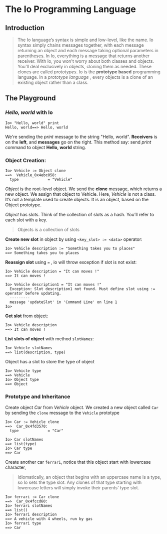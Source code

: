 # The Io Programming Language

## Introduction
>The Io language’s syntax is simple and
low-level, like the name. Io syntax simply chains messages together,
with each message returning an object and each message taking optional parameters in parentheses. In Io, everything is a message that
returns another receiver.
With Io, you won't worry about both classes and objects. You'll deal exclusively in objects, cloning them as needed. These clones are called _prototypes_. Io is the **prototype based** programming language.
In a _prototype language_ , every objects is a clone of an existing object rather than a class.

## The Playground
### _Hello, world_ with Io
```
Io> "Hello, world" print
Hello, world==> Hello, world
```
We're sending the _print_ message to the string "Hello, world". **Receivers** is on the **left**, and **messages** go on the right. This method say: send _print_ command to object **Hello, world** string.

### Object Creation:
```
Io> Vehicle := Object clone
==>  Vehicle_0x4ebc058:
  type             = "Vehicle"
```
_Object_ is the root-level object. We send the **clone** message, which returns a new object. We assign that object to Vehicle. Here, _Vehicle_ is not
a class. It’s not a template used to create objects. It is an object, based
on the Object prototype.

_Object_ has slots. Think of the collection of slots as a hash. You’ll refer
to each slot with a key.
> Objects is a collection of slots

**Create new slot** in object by using  `<key_slot> := <data>` operator:
```
Io> Vehicle description := "Something takes you to places"
==> Something takes you to places
```

**Reassign slot** using `=` , io will throw exception if slot is not exist:
```
Io> Vehicle description = "It can moves !"
==> It can moves !
```

```
Io> Vehicle description1 = "It can moves !"
  Exception: Slot description1 not found. Must define slot using := operator before updating.
  ---------
  message 'updateSlot' in 'Command Line' on line 1
Io>
```
**Get slot** from object:
```
Io> Vehicle description
==> It can moves !
```


**List slots of object** with method `slotNames`:
```
Io> Vehicle slotNames
==> list(description, type)
```

Object has a slot to store the type of object
```
Io> Vehicle type
==> Vehicle
Io> Object type
==> Object
```

### Prototype and Inheritance
Create object _Car_ from _Vehicle_ object. We created a new object called `Car` by sending the `clone` message to the `Vehicle` prototype
```
Io> Car := Vehicle clone
==>  Car_0x4fd3570:
  type             = "Car"

Io> Car slotNames
==> list(type)
Io> Car type
==> Car
```

Create another car `ferrari`, notice that this object start with lowercase character,
>Idiomatically, an object that begins
with an uppercase name is a type, so Io sets the type slot. Any clones of
that type starting with lowercase letters will simply invoke their parents’
type slot.
```
Io> ferrari := Car clone
==>  Car_0x4fccd60:
Io> ferrari slotNames
==> list()
Io> ferrari description
==> A vehicle with 4 wheels, run by gas
Io> ferrari type
==> Car
```









